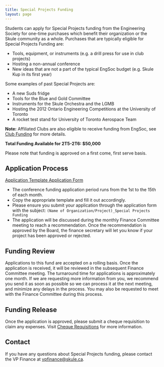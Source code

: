 ```yaml
---
title: Special Projects Funding
layout: page
---
```


Students can apply for Special Projects funding from the Engineering Society for one-time purchases which benefit their organization or the Skule community as a whole. Purchases that are typically eligible for Special Projects Funding are:
- Tools, equipment, or instruments (e.g. a drill press for use in club projects)
- Hosting a non-annual conference
- New ideas that are not a part of the typical EngSoc budget (e.g. Skule Kup in its first year)

Some examples of past Special Projects are:
- A new Suds fridge
- Tools for the Blue and Gold Committee
- Instruments for the Skule Orchestra and the LGMB
- Hosting the 2012 Ontario Engineering Competitions at the University of Toronto
- A rocket test stand for University of Toronto Aerospace Team

**Note:** Affiliated Clubs are also eligible to receive funding from EngSoc, see [Club Funding](/club-resources/club_funding) for more details.

**Total Funding Available for 2T5-2T6: $50,000**

 Please note that funding is approved on a first come, first serve basis.

## Application Process

<a class="button is-primary" href="https://docs.google.com/spreadsheets/d/1rTHT00-sYadB1kkwCMMoGXRkMh7eO-Qg"> Application Template </a> 
<a class="button is-danger" href="https://docs.google.com/forms/d/1PDQjAXXF9TTKFwtHjVHsNzIuH6D3eXn-mqFmetab88c"> Application Form</a>


- The conference funding application period runs from the 1st to the 15th of each month.
- Copy the appropriate template and fill it out accordingly.
- Please ensure you submit your application through the application form with the subject: `(Name of Organization/Project)_Special Projects Funding`
- The application will be discussed during the monthly Finance Committee meeting to reach a recommendation. Once the recommendation is approved by the Board, the finance secretary will let you know if your project has been approved or rejected.

## Funding Review

Applications to this fund are accepted on a rolling basis. Once the application is received, it will be reviewed in the subsequent Finance Committee meeting. The turnaround time for applications is approximately one month. If we are requesting more information from you, we recommend you send it as soon as possible so we can process it at the next meeting, and minimize any delays in the process. You may also be requested to meet with the Finance Committee during this process.

## Funding Release

Once the application is approved, please submit a cheque requisition to claim any expenses. Visit [Cheque Requisitions](/finances/cheque-requisitions) for more information.

## Contact

If you have any questions about Special Projects funding, please contact the VP Finance at [vpfinance@skule.ca](mailto:vpfinance@skule.ca).
